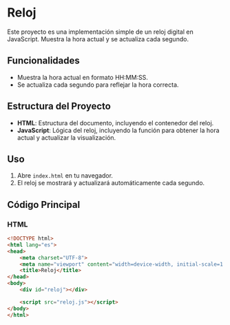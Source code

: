 # Reloj

Este proyecto es una implementación simple de un reloj digital en JavaScript. Muestra la hora actual y se actualiza cada segundo.

## Funcionalidades

- Muestra la hora actual en formato HH:MM:SS.
- Se actualiza cada segundo para reflejar la hora correcta.

## Estructura del Proyecto

- **HTML**: Estructura del documento, incluyendo el contenedor del reloj.
- **JavaScript**: Lógica del reloj, incluyendo la función para obtener la hora actual y actualizar la visualización.

## Uso

1. Abre `index.html` en tu navegador.
2. El reloj se mostrará y actualizará automáticamente cada segundo.

## Código Principal

### HTML

```html
<!DOCTYPE html>
<html lang="es">
<head>
    <meta charset="UTF-8">
    <meta name="viewport" content="width=device-width, initial-scale=1.0">
    <title>Reloj</title>
</head>
<body>
    <div id="reloj"></div>

    <script src="reloj.js"></script>
</body>
</html>

 
 
